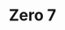 ---
title: "Zero 7"
summary: "Zero 7 is a UK-based downtempo-styled musical duo founded in 1997 in London by and ."
image: "zero-7.jpg"
apple_music_artist_url: "https://music.apple.com/gb/artist/zero-7/2509752"
---